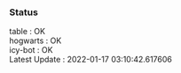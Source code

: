 ### Status


table : OK  
hogwarts : OK  
icy-bot : OK  
Latest Update : 2022-01-17 03:10:42.617606

